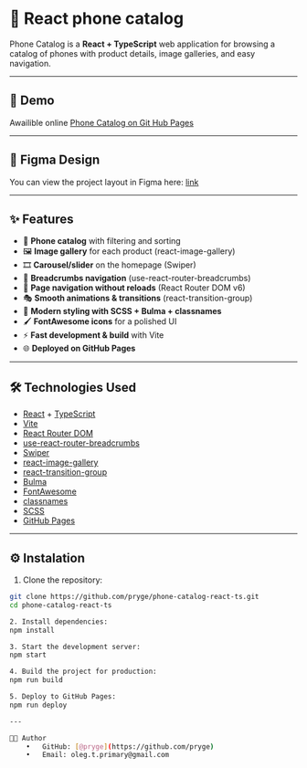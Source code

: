 # 📱 React phone catalog
Phone Catalog is a **React + TypeScript** web application for browsing a catalog of phones with product details, image galleries, and easy navigation.

---

## 🚀 Demo
Awailible online [Phone Catalog on Git Hub Pages](https://pryge.github.io/phone-catalog-react-ts/)

---

## 🎨 Figma Design
You can view the project layout in Figma here: [link](https://www.figma.com/design/T5ttF21UnT6RRmCQQaZc6L/Phone-catalog--V2--Original?node-id=0-1&p=f)

---

## ✨ Features
- 📖 **Phone catalog** with filtering and sorting
- 🖼 **Image gallery** for each product (react-image-gallery)
- 🎞 **Carousel/slider** on the homepage (Swiper)
- 🧭 **Breadcrumbs navigation** (use-react-router-breadcrumbs)
- 🔀 **Page navigation without reloads** (React Router DOM v6)
- 🎭 **Smooth animations & transitions** (react-transition-group)
- 🎨 **Modern styling with SCSS + Bulma + classnames**
- 🖌 **FontAwesome icons** for a polished UI
- ⚡ **Fast development & build** with Vite
- 🌐 **Deployed on GitHub Pages**

---

## 🛠 Technologies Used
- [React](https://react.dev/) + [TypeScript](https://www.typescriptlang.org/)
- [Vite](https://vitejs.dev/)
- [React Router DOM](https://reactrouter.com/en/main)
- [use-react-router-breadcrumbs](https://github.com/icd2k3/use-react-router-breadcrumbs)
- [Swiper](https://swiperjs.com/react)
- [react-image-gallery](https://github.com/xiaolin/react-image-gallery)
- [react-transition-group](https://reactcommunity.org/react-transition-group/)
- [Bulma](https://bulma.io/)
- [FontAwesome](https://fontawesome.com/)
- [classnames](https://github.com/JedWatson/classnames)
- [SCSS](https://sass-lang.com/)
- [GitHub Pages](https://pages.github.com/)


---

## ⚙️ Instalation
1. Clone the repository:
```bash
git clone https://github.com/pryge/phone-catalog-react-ts.git
cd phone-catalog-react-ts

2. Install dependencies:
npm install

3. Start the development server:
npm start

4. Build the project for production:
npm run build

5. Deploy to GitHub Pages:
npm run deploy

---

👨‍💻 Author
	•	GitHub: [@pryge](https://github.com/pryge)
	•	Email: oleg.t.primary@gmail.com
